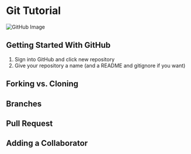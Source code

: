 # Git Tutorial
![GitHub Image](https://github.githubassets.com/images/modules/logos_page/GitHub-Logo.png)

## Getting Started With GitHub
1. Sign into GitHub and click new repository
2. Give your repository a name (and a README and gitignore if you want)
## Forking vs. Cloning

## Branches

## Pull Request

## Adding a Collaborator
